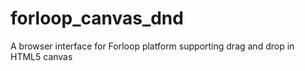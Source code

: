 # forloop_canvas_dnd
A browser interface for Forloop platform supporting drag and drop in HTML5 canvas
